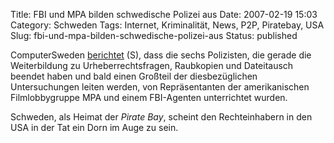 Title: FBI und MPA bilden schwedische Polizei aus
Date: 2007-02-19 15:03
Category: Schweden
Tags: Internet, Kriminalität, News, P2P, Piratebay, USA
Slug: fbi-und-mpa-bilden-schwedische-polizei-aus
Status: published

ComputerSweden [berichtet](http://computersweden.idg.se/2.139/1.95946)
(S), dass die sechs Polizisten, die gerade die Weiterbildung zu
Urheberrechtsfragen, Raubkopien und Dateitausch beendet haben und bald
einen Großteil der diesbezüglichen Untersuchungen leiten werden, von
Repräsentanten der amerikanischen Filmlobbygruppe MPA und einem
FBI-Agenten unterrichtet wurden.

Schweden, als Heimat der *Pirate Bay*, scheint den Rechteinhabern in den
USA in der Tat ein Dorn im Auge zu sein.

